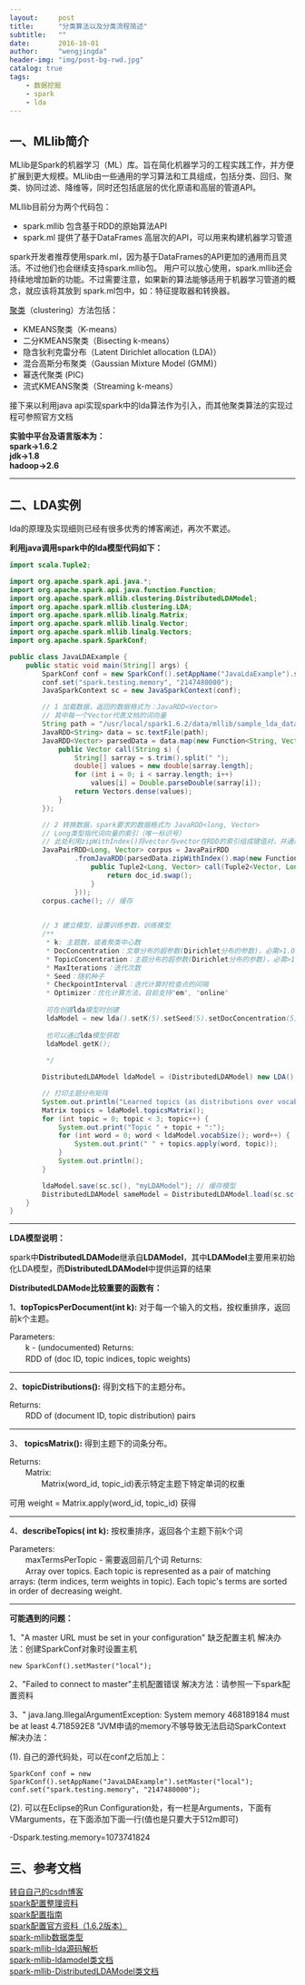 ```yaml
---
layout:     post
title:      "分类算法以及分类流程简述"
subtitle:   ""
date:       2016-10-01 
author:     "wengjingda"
header-img: "img/post-bg-rwd.jpg"
catalog: true
tags:
    - 数据挖掘
    - spark
	- lda
---
```



一、MLlib简介
---------

MLlib是Spark的机器学习（ML）库。旨在简化机器学习的工程实践工作，并方便扩展到更大规模。MLlib由一些通用的学习算法和工具组成，包括分类、回归、聚类、协同过滤、降维等，同时还包括底层的优化原语和高层的管道API。

MLllib目前分为两个代码包：

 - spark.mllib 包含基于RDD的原始算法API
 - spark.ml 提供了基于DataFrames 高层次的API，可以用来构建机器学习管道

spark开发者推荐使用spark.ml，因为基于DataFrames的API更加的通用而且灵活。不过他们也会继续支持spark.mllib包。 用户可以放心使用，spark.mllib还会持续地增加新的功能。不过需要注意，如果新的算法能够适用于机器学习管道的概念，就应该将其放到 spark.ml包中，如：特征提取器和转换器。

[聚类](http://spark.apache.org/docs/1.6.2/mllib-clustering.html)（clustering）方法包括：
 - KMEANS聚类（K-means）
 - 二分KMEANS聚类（Bisecting k-means）
 - 隐含狄利克雷分布（Latent Dirichlet allocation (LDA)）
 - 混合高斯分布聚类（Gaussian Mixture Model (GMM)）
 - 幂迭代聚类 (PIC)
 - 流式KMEANS聚类（Streaming k-means）

接下来以利用java api实现spark中的lda算法作为引入，而其他聚类算法的实现过程可参照官方文档

**实验中平台及语言版本为：**  
**spark->1.6.2**  
**jdk->1.8**  
**hadoop->2.6**  

-------------------


二、LDA实例
---------

lda的原理及实现细则已经有很多优秀的博客阐述，再次不累述。

**利用java调用spark中的lda模型代码如下：**

``` java
import scala.Tuple2;

import org.apache.spark.api.java.*;
import org.apache.spark.api.java.function.Function;
import org.apache.spark.mllib.clustering.DistributedLDAModel;
import org.apache.spark.mllib.clustering.LDA;
import org.apache.spark.mllib.linalg.Matrix;
import org.apache.spark.mllib.linalg.Vector;
import org.apache.spark.mllib.linalg.Vectors;
import org.apache.spark.SparkConf;

public class JavaLDAExample {
	public static void main(String[] args) {
		SparkConf conf = new SparkConf().setAppName("JavaLdaExample").setMaster("local");
		conf.set("spark.testing.memory", "2147480000");
		JavaSparkContext sc = new JavaSparkContext(conf);

		// 1 加载数据，返回的数据格式为：JavaRDD<Vector>
		// 其中每一个Vector代表文档的词向量
		String path = "/usr/local/spark1.6.2/data/mllib/sample_lda_data.txt";
		JavaRDD<String> data = sc.textFile(path);
		JavaRDD<Vector> parsedData = data.map(new Function<String, Vector>() {
			public Vector call(String s) {
				String[] sarray = s.trim().split(" ");
				double[] values = new double[sarray.length];
				for (int i = 0; i < sarray.length; i++)
					values[i] = Double.parseDouble(sarray[i]);
				return Vectors.dense(values);
			}
		});

		// 2 转换数据，spark要求的数据格式为 JavaRDD<long, Vector>
		// Long类型指代词向量的索引（唯一标识号）
		// 此处利用zipWithIndex()将vector与vector在RDD的索引组成键值对，并通过swap()调转索引及词向量
		JavaPairRDD<Long, Vector> corpus = JavaPairRDD
				.fromJavaRDD(parsedData.zipWithIndex().map(new Function<Tuple2<Vector, Long>, Tuple2<Long, Vector>>() {
					public Tuple2<Long, Vector> call(Tuple2<Vector, Long> doc_id) {
						return doc_id.swap();
					}
				}));
		corpus.cache(); // 缓存

		
		// 3 建立模型，设置训练参数，训练模型
		/**
		 * k: 主题数，或者聚类中心数 
		 * DocConcentration：文章分布的超参数(Dirichlet分布的参数)，必需>1.0
		 * TopicConcentration：主题分布的超参数(Dirichlet分布的参数)，必需>1.0 
		 * MaxIterations：迭代次数
		 * Seed：随机种子 
		 * CheckpointInterval：迭代计算时检查点的间隔
		 * Optimizer：优化计算方法，目前支持"em", "online"
		 
		 可在创建lda模型时创建
		 ldaModel = new lda().setK(5).setSeed(5).setDocConcentration(5);
		 
		 也可以通过lda模型获取
		 ldaModel.getK();
		 
		 */

		DistributedLDAModel ldaModel = (DistributedLDAModel) new LDA().setK(3).run(corpus);

		// 打印主题分布矩阵
		System.out.println("Learned topics (as distributions over vocab of " + ldaModel.vocabSize() + " words):");
		Matrix topics = ldaModel.topicsMatrix();
		for (int topic = 0; topic < 3; topic++) {
			System.out.print("Topic " + topic + ":");
			for (int word = 0; word < ldaModel.vocabSize(); word++) {
				System.out.print(" " + topics.apply(word, topic));
			}
			System.out.println();
		}

		ldaModel.save(sc.sc(), "myLDAModel"); // 缓存模型
		DistributedLDAModel sameModel = DistributedLDAModel.load(sc.sc(), "myLDAModel"); // 读取模型
	}
}
```

---
**LDA模型说明：**

spark中**DistributedLDAMode**继承自**LDAModel**，其中**LDAModel**主要用来初始化LDA模型，而**DistributedLDAModel**中提供运算的结果

**DistributedLDAMode比较重要的函数有：**

1、**topTopicsPerDocument(int k):**
对于每一个输入的文档，按权重排序，返回前k个主题。

Parameters:  
　　k - (undocumented)
Returns:  
　　RDD of (doc ID, topic indices, topic weights)

---
2、**topicDistributions():**
得到文档下的主题分布。

Returns:  
　　RDD of (document ID, topic distribution) pairs

---
3、 	**topicsMatrix():**
得到主题下的词条分布。

Returns:  
　　Matrix:  
　　　　Matrix(word_id, topic_id)表示特定主题下特定单词的权重

可用 weight = Matrix.apply(word_id, topic_id) 获得

 ---
 4、**describeTopics( int k):**
 按权重排序，返回各个主题下前k个词
 
Parameters:  
 　　maxTermsPerTopic - 需要返回前几个词
Returns:  
　　Array over topics. Each topic is represented as a pair of matching arrays: (term indices, term weights in topic). Each topic's terms are sorted in order of decreasing weight.

---
**可能遇到的问题：**

1、"A master URL must be set in your configuration" 缺乏配置主机
解决办法：创建SparkConf对象时设置主机 

```
new SparkConf().setMaster("local");
```

2、"Failed to connect to master"主机配置错误
解决方法：请参照一下spark配置资料

3、" java.lang.IllegalArgumentException: System memory 468189184 must be at least 4.718592E8 "JVM申请的memory不够导致无法启动SparkContext
解决办法：

(1). 自己的源代码处，可以在conf之后加上：

    SparkConf conf = new SparkConf().setAppName("JavaLDAExample").setMaster("local");
	conf.set("spark.testing.memory", "2147480000");

(2). 可以在Eclipse的Run Configuration处，有一栏是Arguments，下面有VMarguments，在下面添加下面一行(值也是只要大于512m即可)

-Dspark.testing.memory=1073741824

三、参考文档
-------

[转自自己的csdn博客](http://blog.csdn.net/csdn595075652/article/details/52718467)   
[spark配置整理资料](http://blog.csdn.net/baiyangfu_love/article/details/40537087)  
[spark配置指南](http://www.open-open.com/lib/view/open1418265814995.html)  
[spark配置官方资料（1.6.2版本）](http://spark.apache.org/docs/1.6.2/configuration.html)  
[spark-mllib数据类型](http://www.itnose.net/detail/6431042.html)  
[spark-mllib-lda源码解析](http://blog.csdn.net/sunbow0/article/details/47662603)  
[spark-mllib-ldamodel类文档](http://spark.apache.org/docs/1.6.2/api/java/org/apache/spark/mllib/clustering/LDA.html)  
[spark-mllib-DistributedLDAModel类文档](http://spark.apache.org/docs/1.6.2/api/java/org/apache/spark/mllib/clustering/DistributedLDAModel.html#topicsMatrix%28%29)  

